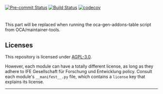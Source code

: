 
<!-- /!\ Non OCA Context : Set here the badge of your runbot / runboat instance. -->
[![Pre-commit Status](https://github.com/ifegmbh/ass/actions/workflows/pre-commit.yml/badge.svg?branch=17.0)](https://github.com/ifegmbh/ass/actions/workflows/pre-commit.yml?query=branch%3A17.0)
[![Build Status](https://github.com/ifegmbh/ass/actions/workflows/test.yml/badge.svg?branch=17.0)](https://github.com/ifegmbh/ass/actions/workflows/test.yml?query=branch%3A17.0)
[![codecov](https://codecov.io/gh/ifegmbh/ass/branch/17.0/graph/badge.svg)](https://codecov.io/gh/ifegmbh/ass)
<!-- /!\ Non OCA Context : Set here the badge of your translation instance. -->

<!-- /!\ do not modify above this line -->

# 



<!-- /!\ do not modify below this line -->

<!-- prettier-ignore-start -->

[//]: # (addons)

This part will be replaced when running the oca-gen-addons-table script from OCA/maintainer-tools.

[//]: # (end addons)

<!-- prettier-ignore-end -->

## Licenses

This repository is licensed under [AGPL-3.0](LICENSE).

However, each module can have a totally different license, as long as they adhere to IFE Gesellschaft für Forschung und Entwicklung
policy. Consult each module's `__manifest__.py` file, which contains a `license` key
that explains its license.

----
<!-- /!\ Non OCA Context : Set here the full description of your organization. -->
